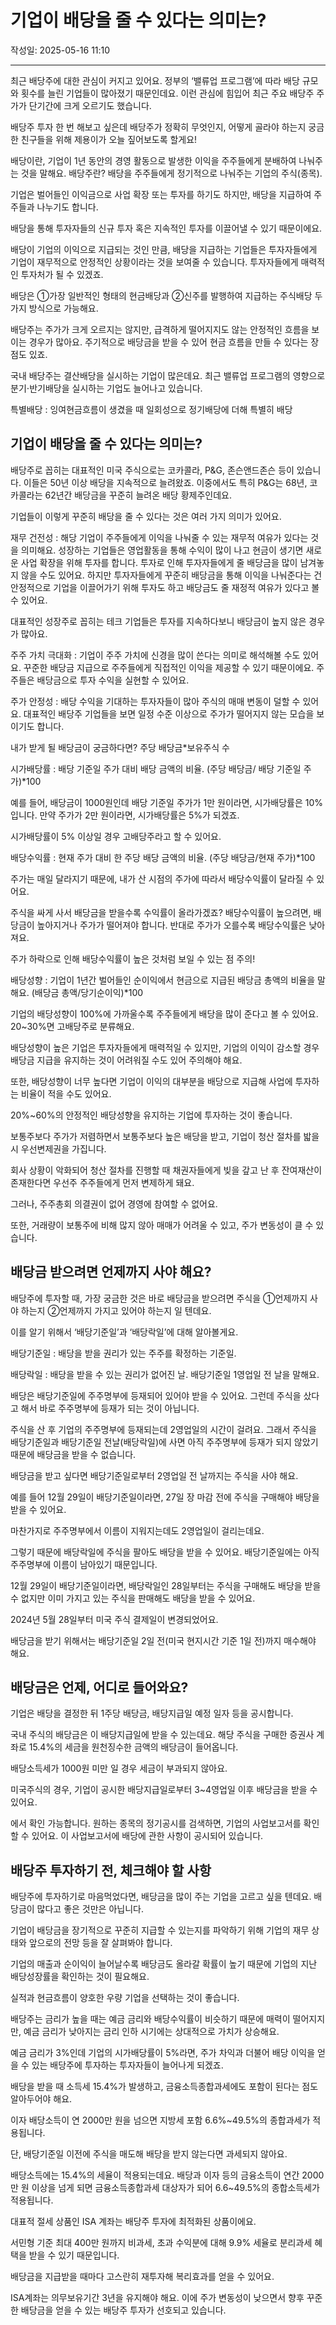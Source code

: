 # 기업이 배당을 줄 수 있다는 의미는?

작성일: 2025-05-16 11:10

---

최근 배당주에 대한 관심이 커지고 있어요. 정부의 ‘밸류업 프로그램’에 따라 배당 규모와 횟수를 늘린 기업들이 많아졌기 때문인데요. 이런 관심에 힘입어 최근 주요 배당주 주가가 단기간에 크게 오르기도 했습니다.

배당주 투자 한 번 해보고 싶은데 배당주가 정확히 무엇인지, 어떻게 골라야 하는지 궁금한 친구들을 위해 제용이가 오늘 짚어보도록 할게요!

배당이란, 기업이 1년 동안의 경영 활동으로 발생한 이익을 주주들에게 분배하여 나눠주는 것을 말해요. 배당주란? 배당을 주주들에게 정기적으로 나눠주는 기업의 주식(종목).

기업은 벌어들인 이익금으로 사업 확장 또는 투자를 하기도 하지만, 배당을 지급하여 주주들과 나누기도 합니다.

배당을 통해 투자자들의 신규 투자 혹은 지속적인 투자를 이끌어낼 수 있기 때문이에요.

배당이 기업의 이익으로 지급되는 것인 만큼, 배당을 지급하는 기업들은 투자자들에게 기업이 재무적으로 안정적인 상황이라는 것을 보여줄 수 있습니다. 투자자들에게 매력적인 투자처가 될 수 있겠죠.

배당은 ①가장 일반적인 형태의 현금배당과 ②신주를 발행하여 지급하는 주식배당 두 가지 방식으로 가능해요.

배당주는 주가가 크게 오르지는 않지만, 급격하게 떨어지지도 않는 안정적인 흐름을 보이는 경우가 많아요. 주기적으로 배당금을 받을 수 있어 현금 흐름을 만들 수 있다는 장점도 있죠.

국내 배당주는 결산배당을 실시하는 기업이 많은데요. 최근 밸류업 프로그램의 영향으로 분기⋅반기배당을 실시하는 기업도 늘어나고 있습니다.

특별배당 : 잉여현금흐름이 생겼을 때 일회성으로 정기배당에 더해 특별히 배당

## 기업이 배당을 줄 수 있다는 의미는?

배당주로 꼽히는 대표적인 미국 주식으로는 코카콜라, P&G, 존슨앤드존슨 등이 있습니다. 이들은 50년 이상 배당을 지속적으로 늘려왔죠. 이중에서도 특히 P&G는 68년, 코카콜라는 62년간 배당금을 꾸준히 늘려온 배당 황제주인데요.

기업들이 이렇게 꾸준히 배당을 줄 수 있다는 것은 여러 가지 의미가 있어요.

재무 건전성 : 해당 기업이 주주들에게 이익을 나눠줄 수 있는 재무적 여유가 있다는 것을 의미해요. 성장하는 기업들은 영업활동을 통해 수익이 많이 나고 현금이 생기면 새로운 사업 확장을 위해 투자를 합니다. 투자로 인해 투자자들에게 줄 배당금을 많이 남겨놓지 않을 수도 있어요. 하지만 투자자들에게 꾸준히 배당금을 통해 이익을 나눠준다는 건 안정적으로 기업을 이끌어가기 위해 투자도 하고 배당금도 줄 재정적 여유가 있다고 볼 수 있어요.

대표적인 성장주로 꼽히는 테크 기업들은 투자를 지속하다보니 배당금이 높지 않은 경우가 많아요.

주주 가치 극대화 : 기업이 주주 가치에 신경을 많이 쓴다는 의미로 해석해볼 수도 있어요.  꾸준한 배당금 지급으로 주주들에게 직접적인 이익을 제공할 수 있기 때문이에요. 주주들은 배당금으로 투자 수익을 실현할 수 있어요.

주가 안정성 : 배당 수익을 기대하는 투자자들이 많아 주식의 매매 변동이 덜할 수 있어요. 대표적인 배당주 기업들을 보면 일정 수준 이상으로 주가가 떨어지지 않는 모습을 보이기도 합니다.

내가 받게 될 배당금이 궁금하다면? 주당 배당금*보유주식 수

시가배당률 : 배당 기준일 주가 대비 배당 금액의 비율. (주당 배당금/ 배당 기준일 주가)*100

예를 들어, 배당금이 1000원인데 배당 기준일 주가가 1만 원이라면, 시가배당률은 10% 입니다. 만약 주가가 2만 원이라면, 시가배당률은 5%가 되겠죠.

시가배당률이 5% 이상일 경우 고배당주라고 할 수 있어요.

배당수익률 : 현재 주가 대비 한 주당 배당 금액의 비율. (주당 배당금/현재 주가)*100

주가는 매일 달라지기 때문에, 내가 산 시점의 주가에 따라서 배당수익률이 달라질 수 있어요.

주식을 싸게 사서 배당금을 받을수록 수익률이 올라가겠죠? 배당수익률이 높으려면, 배당금이 높아지거나 주가가 떨어져야 합니다. 반대로 주가가 오를수록 배당수익률은 낮아져요.

주가 하락으로 인해 배당수익률이 높은  것처럼 보일 수 있는 점 주의!

배당성향 :  기업이 1년간 벌어들인 순이익에서 현금으로 지급된 배당금 총액의 비율을 말해요. (배당금 총액/당기순이익)*100

기업의 배당성향이 100%에 가까울수록 주주들에게 배당을 많이 준다고 볼 수 있어요. 20~30%면 고배당주로 분류해요.

배당성향이 높은 기업은 투자자들에게 매력적일 수 있지만, 기업의 이익이 감소할 경우 배당금 지급을 유지하는 것이 어려워질 수도 있어 주의해야 해요.

또한, 배당성향이 너무 높다면 기업이 이익의 대부분을 배당으로 지급해 사업에 투자하는 비율이 적을 수도 있어요.

20%~60%의 안정적인 배당성향을 유지하는 기업에 투자하는 것이 좋습니다.

보통주보다 주가가 저렴하면서 보통주보다 높은 배당을 받고, 기업이 청산 절차를 밟을 시 우선변제권을 가집니다.

회사 상황이 악화되어 청산 절차를 진행할 때 채권자들에게 빚을 갚고 난 후 잔여재산이 존재한다면 우선주 주주들에게 먼저 변제하게 돼요.

그러나, 주주총회 의결권이 없어 경영에 참여할 수 없어요.

또한, 거래량이 보통주에 비해  많지 않아 매매가 어려울 수 있고, 주가 변동성이 클 수 있습니다.

## 배당금 받으려면 언제까지 사야 해요?

배당주에 투자할 때, 가장 궁금한 것은 바로 배당금을 받으려면 주식을 ①언제까지 사야 하는지 ②언제까지 가지고 있어야 하는지 일 텐데요.

이를 알기 위해서 ‘배당기준일’과 ‘배당락일’에 대해 알아볼게요.

배당기준일 : 배당을  받을 권리가 있는 주주를 확정하는 기준일.

배당락일 : 배당을 받을 수 있는 권리가 없어진 날. 배당기준일 1영업일 전 날을 말해요.

배당은 배당기준일에 주주명부에 등재되어 있어야 받을 수 있어요.  그런데 주식을 샀다고 해서 바로 주주명부에 등재가 되는 것이 아닙니다.

주식을 산 후 기업의 주주명부에 등재되는데 2영업일의 시간이 걸려요. 그래서 주식을 배당기준일과 배당기준일 전날(배당락일)에 사면 아직 주주명부에 등재가 되지 않았기 때문에 배당금을 받을 수 없습니다.

배당금을 받고 싶다면 배당기준일로부터 2영업일 전 날까지는 주식을 사야 해요.

예를 들어 12월 29일이 배당기준일이라면, 27일 장 마감 전에 주식을 구매해야 배당을 받을 수 있어요.

마찬가지로 주주명부에서 이름이 지워지는데도 2영업일이 걸리는데요.

그렇기 때문에 배당락일에 주식을 팔아도 배당을 받을 수 있어요. 배당기준일에는 아직 주주명부에 이름이 남아있기 때문입니다.

12월 29일이 배당기준일이라면, 배당락일인 28일부터는 주식을 구매해도 배당을 받을 수 없지만 이미 가지고 있는 주식을 판매해도 배당을 받을 수 있어요.

2024년 5월 28일부터 미국 주식 결제일이 변경되었어요.

배당금을 받기 위해서는 배당기준일 2일 전(미국 현지시간 기준 1일 전)까지 매수해야 해요.

## 배당금은 언제, 어디로 들어와요?

기업은 배당을 결정한 뒤 1주당 배당금, 배당지급일 예정 일자 등을 공시합니다.

국내 주식의 배당금은 이 배당지급일에 받을 수 있는데요. 해당 주식을 구매한 증권사 계좌로 15.4%의 세금을 원천징수한 금액의 배당금이 들어옵니다.

배당소득세가 1000원 미만 일 경우 세금이 부과되지 않아요.

미국주식의 경우, 기업이 공시한 배당지급일로부터 3~4영업일 이후 배당금을 받을 수 있어요.

에서 확인 가능합니다. 원하는 종목의 정기공시를 검색하면, 기업의 사업보고서를 확인할 수 있어요. 이 사업보고서에 배당에 관한 사항이 공시되어 있습니다.

## 배당주 투자하기 전, 체크해야 할 사항

배당주에 투자하기로 마음먹었다면, 배당금을 많이 주는 기업을 고르고 싶을 텐데요. 배당금이 많다고 좋은 것만은 아닙니다.

기업이 배당금을 장기적으로 꾸준히 지급할 수 있는지를 파악하기 위해 기업의 재무 상태와 앞으로의 전망 등을 잘 살펴봐야 합니다.

기업의 매출과 순이익이 늘어날수록 배당금도 올라갈 확률이 높기 때문에 기업의 지난 배당성장률을 확인하는 것이 필요해요.

실적과 현금흐름이 양호한 우량 기업을 선택하는 것이 좋습니다.

배당주는 금리가 높을 때는 예금 금리와 배당수익률이 비슷하기 때문에 매력이 떨어지지만, 예금 금리가 낮아지는 금리 인하 시기에는 상대적으로 가치가 상승해요.

예금 금리가 3%인데 기업의 시가배당률이 5%라면, 주가 차익과 더불어 배당 이익을 얻을 수 있는 배당주에 투자하는 투자자들이 늘어나게 되겠죠.

배당을 받을 때 소득세 15.4%가 발생하고, 금융소득종합과세에도 포함이 된다는 점도 알아두어야 해요.

이자 배당소득이 연 2000만 원을 넘으면 지방세 포함 6.6%~49.5%의 종합과세가 적용됩니다.

단, 배당기준일 이전에 주식을 매도해 배당을 받지 않는다면 과세되지 않아요.

배당소득에는 15.4%의 세율이 적용되는데요. 배당과 이자 등의 금융소득이 연간 2000만 원 이상을 넘게 되면 금융소득종합과세 대상자가 되어 6.6~49.5%의 종합소득세가 적용됩니다.

대표적 절세 상품인 ISA 계좌는 배당주 투자에 최적화된 상품이에요.

서민형 기준 최대 400만 원까지 비과세, 초과 수익분에 대해 9.9% 세율로 분리과세 혜택을 받을 수 있기 때문입니다.

배당금을 지급받을  때마다 고스란히 재투자해 복리효과를 얻을 수 있어요.

ISA계좌는 의무보유기간 3년을 유지해야 해요. 이에 주가 변동성이 낮으면서 향후 꾸준한 배당금을 얻을 수 있는 배당주 투자가 선호되고 있습니다.